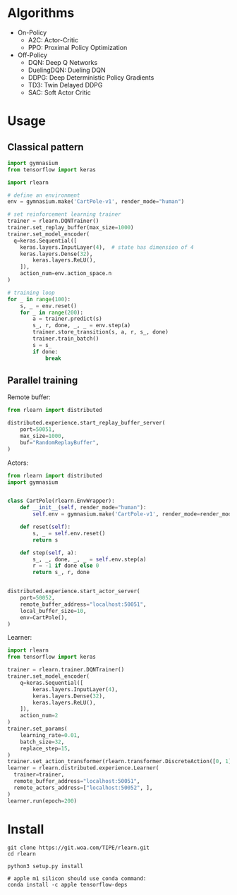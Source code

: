 # Algorithms

- On-Policy
    - A2C: Actor-Critic
    - PPO: Proximal Policy Optimization
- Off-Policy
    - DQN: Deep Q Networks
    - DuelingDQN: Dueling DQN
    - DDPG: Deep Deterministic Policy Gradients
    - TD3: Twin Delayed DDPG
    - SAC: Soft Actor Critic

# Usage

## Classical pattern

```python
import gymnasium
from tensorflow import keras

import rlearn

# define an environment
env = gymnasium.make('CartPole-v1', render_mode="human")

# set reinforcement learning trainer
trainer = rlearn.DQNTrainer()
trainer.set_replay_buffer(max_size=1000)
trainer.set_model_encoder(
  q=keras.Sequential([
    keras.layers.InputLayer(4),  # state has dimension of 4
    keras.layers.Dense(32),
        keras.layers.ReLU(),
    ]),
    action_num=env.action_space.n
)

# training loop
for _ in range(100):
    s, _ = env.reset()
    for _ in range(200):
        a = trainer.predict(s)
        s_, r, done, _, _ = env.step(a)
        trainer.store_transition(s, a, r, s_, done)
        trainer.train_batch()
        s = s_
        if done:
            break
```

## Parallel training

Remote buffer:

```python
from rlearn import distributed

distributed.experience.start_replay_buffer_server(
    port=50051,
    max_size=1000,
    buf="RandomReplayBuffer",
)
```

Actors:

```python
from rlearn import distributed
import gymnasium


class CartPole(rlearn.EnvWrapper):
    def __init__(self, render_mode="human"):
        self.env = gymnasium.make('CartPole-v1', render_mode=render_mode)

    def reset(self):
        s, _ = self.env.reset()
        return s

    def step(self, a):
        s_, _, done, _, _ = self.env.step(a)
        r = -1 if done else 0
        return s_, r, done


distributed.experience.start_actor_server(
    port=50052,
    remote_buffer_address="localhost:50051",
    local_buffer_size=10,
    env=CartPole(),
)
```

Learner:

```python
import rlearn
from tensorflow import keras

trainer = rlearn.trainer.DQNTrainer()
trainer.set_model_encoder(
    q=keras.Sequential([
        keras.layers.InputLayer(4),
        keras.layers.Dense(32),
        keras.layers.ReLU(),
    ]),
    action_num=2
)
trainer.set_params(
    learning_rate=0.01,
    batch_size=32,
    replace_step=15,
)
trainer.set_action_transformer(rlearn.transformer.DiscreteAction([0, 1]))
learner = rlearn.distributed.experience.Learner(
  trainer=trainer,
  remote_buffer_address="localhost:50051",
  remote_actors_address=["localhost:50052", ],
)
learner.run(epoch=200)
```

# Install

```shell
git clone https://git.woa.com/TIPE/rlearn.git
cd rlearn

python3 setup.py install

# apple m1 silicon should use conda command:
conda install -c apple tensorflow-deps
```
